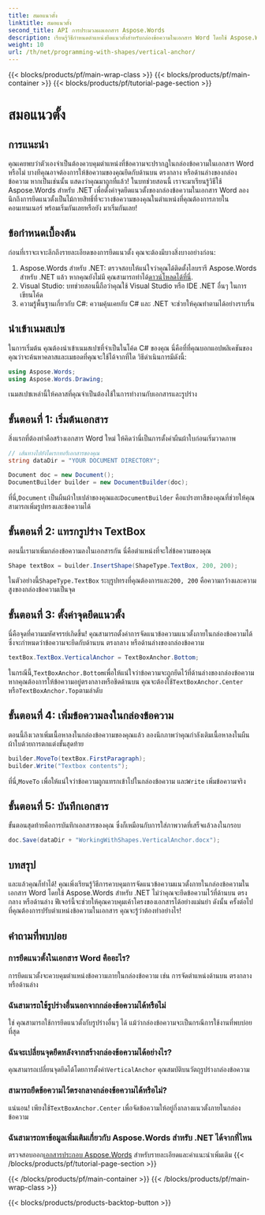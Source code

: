 ```yaml
---
title: สมอแนวตั้ง
linktitle: สมอแนวตั้ง
second_title: API การประมวลผลเอกสาร Aspose.Words
description: เรียนรู้วิธีกำหนดตำแหน่งยึดแนวตั้งสำหรับกล่องข้อความในเอกสาร Word โดยใช้ Aspose.Words สำหรับ .NET มีคู่มือทีละขั้นตอนง่ายๆ รวมอยู่ด้วย
weight: 10
url: /th/net/programming-with-shapes/vertical-anchor/
---
```


{{< blocks/products/pf/main-wrap-class >}}
{{< blocks/products/pf/main-container >}}
{{< blocks/products/pf/tutorial-page-section >}}

# สมอแนวตั้ง

## การแนะนำ

คุณเคยพบว่าตัวเองจำเป็นต้องควบคุมตำแหน่งที่ข้อความจะปรากฏในกล่องข้อความในเอกสาร Word หรือไม่ บางทีคุณอาจต้องการให้ข้อความของคุณยึดกับด้านบน ตรงกลาง หรือด้านล่างของกล่องข้อความ หากเป็นเช่นนั้น แสดงว่าคุณมาถูกที่แล้ว! ในบทช่วยสอนนี้ เราจะมาเรียนรู้วิธีใช้ Aspose.Words สำหรับ .NET เพื่อตั้งค่าจุดยึดแนวตั้งของกล่องข้อความในเอกสาร Word ลองนึกถึงการยึดแนวตั้งเป็นไม้กายสิทธิ์ที่จะวางข้อความของคุณในตำแหน่งที่คุณต้องการภายในคอนเทนเนอร์ พร้อมเริ่มกันเลยหรือยัง มาเริ่มกันเลย!

## ข้อกำหนดเบื้องต้น

ก่อนที่เราจะเจาะลึกถึงรายละเอียดของการยึดแนวตั้ง คุณจะต้องมีบางสิ่งบางอย่างก่อน:

1.  Aspose.Words สำหรับ .NET: ตรวจสอบให้แน่ใจว่าคุณได้ติดตั้งไลบรารี Aspose.Words สำหรับ .NET แล้ว หากคุณยังไม่มี คุณสามารถทำได้[ดาวน์โหลดได้ที่นี่](https://releases.aspose.com/words/net/).
2. Visual Studio: บทช่วยสอนนี้ถือว่าคุณใช้ Visual Studio หรือ IDE .NET อื่นๆ ในการเขียนโค้ด
3. ความรู้พื้นฐานเกี่ยวกับ C#: ความคุ้นเคยกับ C# และ .NET จะช่วยให้คุณทำตามได้อย่างราบรื่น

## นำเข้าเนมสเปซ

ในการเริ่มต้น คุณต้องนำเข้าเนมสเปซที่จำเป็นในโค้ด C# ของคุณ นี่คือที่ที่คุณบอกแอปพลิเคชันของคุณว่าจะค้นหาคลาสและเมธอดที่คุณจะใช้ได้จากที่ใด วิธีดำเนินการมีดังนี้:

```csharp
using Aspose.Words;
using Aspose.Words.Drawing;
```

เนมสเปซเหล่านี้ให้คลาสที่คุณจำเป็นต้องใช้ในการทำงานกับเอกสารและรูปร่าง

## ขั้นตอนที่ 1: เริ่มต้นเอกสาร

สิ่งแรกที่ต้องทำคือสร้างเอกสาร Word ใหม่ ให้คิดว่านี่เป็นการตั้งค่าผืนผ้าใบก่อนเริ่มวาดภาพ

```csharp
// เส้นทางไปยังไดเรกทอรีเอกสารของคุณ
string dataDir = "YOUR DOCUMENT DIRECTORY";

Document doc = new Document();
DocumentBuilder builder = new DocumentBuilder(doc);
```

 ที่นี่,`Document` เป็นผืนผ้าใบเปล่าของคุณและ`DocumentBuilder` คือแปรงทาสีของคุณที่ช่วยให้คุณสามารถเพิ่มรูปทรงและข้อความได้

## ขั้นตอนที่ 2: แทรกรูปร่าง TextBox

ตอนนี้เรามาเพิ่มกล่องข้อความลงในเอกสารกัน นี่คือตำแหน่งที่จะใส่ข้อความของคุณ 

```csharp
Shape textBox = builder.InsertShape(ShapeType.TextBox, 200, 200);
```

 ในตัวอย่างนี้`ShapeType.TextBox` ระบุรูปทรงที่คุณต้องการและ`200, 200` คือความกว้างและความสูงของกล่องข้อความเป็นจุด

## ขั้นตอนที่ 3: ตั้งค่าจุดยึดแนวตั้ง

นี่คือจุดที่ความมหัศจรรย์เกิดขึ้น! คุณสามารถตั้งค่าการจัดแนวข้อความแนวตั้งภายในกล่องข้อความได้ ซึ่งจะกำหนดว่าข้อความจะยึดกับด้านบน ตรงกลาง หรือด้านล่างของกล่องข้อความ

```csharp
textBox.TextBox.VerticalAnchor = TextBoxAnchor.Bottom;
```

 ในกรณีนี้,`TextBoxAnchor.Bottom`เพื่อให้แน่ใจว่าข้อความจะถูกยึดไว้ที่ด้านล่างของกล่องข้อความ หากคุณต้องการให้ข้อความอยู่ตรงกลางหรือชิดด้านบน คุณจะต้องใช้`TextBoxAnchor.Center` หรือ`TextBoxAnchor.Top`ตามลำดับ

## ขั้นตอนที่ 4: เพิ่มข้อความลงในกล่องข้อความ

ตอนนี้ถึงเวลาเพิ่มเนื้อหาลงในกล่องข้อความของคุณแล้ว ลองนึกภาพว่าคุณกำลังเติมเนื้อหาลงในผืนผ้าใบด้วยการตกแต่งขั้นสุดท้าย

```csharp
builder.MoveTo(textBox.FirstParagraph);
builder.Write("Textbox contents");
```

 ที่นี่,`MoveTo` เพื่อให้แน่ใจว่าข้อความถูกแทรกเข้าไปในกล่องข้อความ และ`Write` เพิ่มข้อความจริง

## ขั้นตอนที่ 5: บันทึกเอกสาร

ขั้นตอนสุดท้ายคือการบันทึกเอกสารของคุณ ซึ่งก็เหมือนกับการใส่ภาพวาดที่เสร็จแล้วลงในกรอบ

```csharp
doc.Save(dataDir + "WorkingWithShapes.VerticalAnchor.docx");
```

## บทสรุป

และแล้วคุณก็ทำได้! คุณเพิ่งเรียนรู้วิธีการควบคุมการจัดแนวข้อความแนวตั้งภายในกล่องข้อความในเอกสาร Word โดยใช้ Aspose.Words สำหรับ .NET ไม่ว่าคุณจะยึดข้อความไว้ที่ด้านบน ตรงกลาง หรือด้านล่าง ฟีเจอร์นี้จะช่วยให้คุณควบคุมเค้าโครงของเอกสารได้อย่างแม่นยำ ดังนั้น ครั้งต่อไปที่คุณต้องการปรับตำแหน่งข้อความในเอกสาร คุณจะรู้ว่าต้องทำอย่างไร!

## คำถามที่พบบ่อย

### การยึดแนวตั้งในเอกสาร Word คืออะไร?
การยึดแนวตั้งจะควบคุมตำแหน่งข้อความภายในกล่องข้อความ เช่น การจัดตำแหน่งด้านบน ตรงกลาง หรือด้านล่าง

### ฉันสามารถใช้รูปร่างอื่นนอกจากกล่องข้อความได้หรือไม่
ใช่ คุณสามารถใช้การยึดแนวตั้งกับรูปร่างอื่นๆ ได้ แม้ว่ากล่องข้อความจะเป็นกรณีการใช้งานที่พบบ่อยที่สุด

### ฉันจะเปลี่ยนจุดยึดหลังจากสร้างกล่องข้อความได้อย่างไร?
 คุณสามารถเปลี่ยนจุดยึดได้โดยการตั้งค่า`VerticalAnchor` คุณสมบัติบนวัตถุรูปร่างกล่องข้อความ

### สามารถยึดข้อความไว้ตรงกลางกล่องข้อความได้หรือไม่?
 แน่นอน! เพียงใช้`TextBoxAnchor.Center` เพื่อจัดข้อความให้อยู่กึ่งกลางแนวตั้งภายในกล่องข้อความ

### ฉันสามารถหาข้อมูลเพิ่มเติมเกี่ยวกับ Aspose.Words สำหรับ .NET ได้จากที่ไหน
 ตรวจสอบออก[เอกสารประกอบ Aspose.Words](https://reference.aspose.com/words/net/) สำหรับรายละเอียดและคำแนะนำเพิ่มเติม
{{< /blocks/products/pf/tutorial-page-section >}}

{{< /blocks/products/pf/main-container >}}
{{< /blocks/products/pf/main-wrap-class >}}

{{< blocks/products/products-backtop-button >}}
